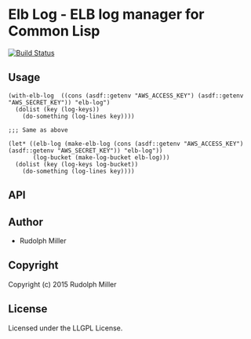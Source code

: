 # Elb Log - ELB log manager for Common Lisp
[![Build Status](https://circleci.com/gh/Rudolph-Miller/elb-log.svg?style=shield)](https://circleci.com/Rudolph-Miller/elb-log)

## Usage

```Lisp
(with-elb-log  ((cons (asdf::getenv "AWS_ACCESS_KEY") (asdf::getenv "AWS_SECRET_KEY")) "elb-log")
  (dolist (key (log-keys))
    (do-something (log-lines key))))

;;; Same as above

(let* ((elb-log (make-elb-log (cons (asdf::getenv "AWS_ACCESS_KEY") (asdf::getenv "AWS_SECRET_KEY")) "elb-log"))
       (log-bucket (make-log-bucket elb-log)))
  (dolist (key (log-keys log-bucket))
    (do-something (log-lines key))))
```

## API

## Author

* Rudolph Miller

## Copyright

Copyright (c) 2015 Rudolph Miller

## License

Licensed under the LLGPL License.
